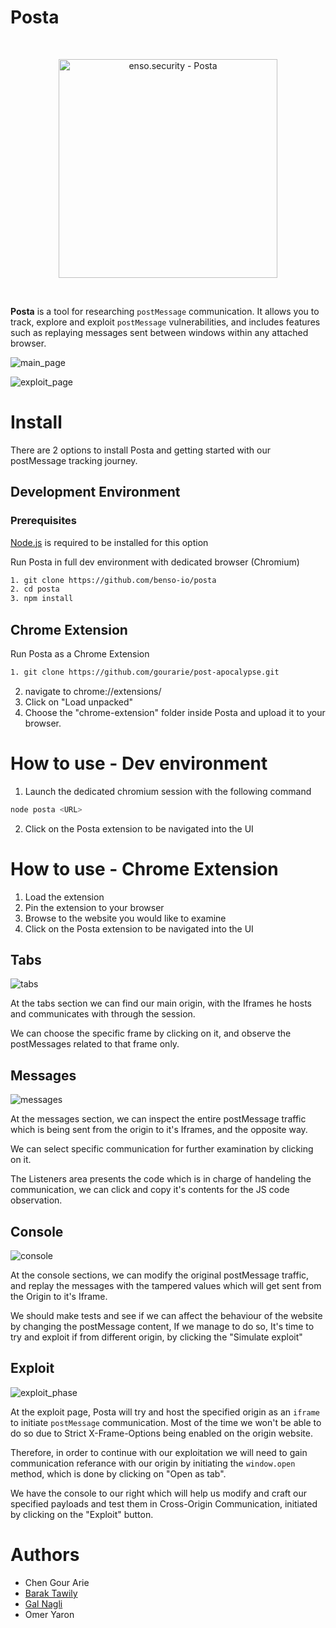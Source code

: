 # Posta

<br /><p align="center"><a href="https://github.com/benso-io/posta" title="Posta"><img height="350" src="./benso.png" alt="enso.security - Posta"></a></p><br/>

**Posta** is a tool for researching `postMessage` communication. It allows you to track, explore and exploit `postMessage` vulnerabilities, and includes features such as replaying messages sent between windows within any attached browser.

![main_page](https://raw.githubusercontent.com/naglienso/naglienso.github.io/main/images/main_page.png)

![exploit_page](https://raw.githubusercontent.com/naglienso/naglienso.github.io/main/images/exploit_page.png)

# Install
There are 2 options to install Posta and getting started with our postMessage tracking journey.

## Development Environment

### Prerequisites
[Node.js](https://nodejs.org/en/download/) is required to be installed for this option

Run Posta in full dev environment with dedicated browser (Chromium)

```bash
1. git clone https://github.com/benso-io/posta
2. cd posta
3. npm install
```

## Chrome Extension
Run Posta as a Chrome Extension

```bash
1. git clone https://github.com/gourarie/post-apocalypse.git
```
2. navigate to chrome://extensions/
3. Click on "Load unpacked"
4. Choose the "chrome-extension" folder inside Posta and upload it to your browser.

# How to use - Dev environment
1. Launch the dedicated chromium session with the following command
```bash
node posta <URL>
```
2. Click on the Posta extension to be navigated into the UI

# How to use - Chrome Extension
1. Load the extension
2. Pin the extension to your browser
3. Browse to the website you would like to examine
4. Click on the Posta extension to be navigated into the UI

## Tabs
![tabs](https://raw.githubusercontent.com/naglienso/naglienso.github.io/main/images/tabs.png)

At the tabs section we can find our main origin, with the Iframes he hosts and communicates with through the session.

We can choose the specific frame by clicking on it, and observe the postMessages related to that frame only.

## Messages
![messages](https://raw.githubusercontent.com/naglienso/naglienso.github.io/main/images/messages.png)

At the messages section, we can inspect the entire postMessage traffic which is being sent from the origin to it's Iframes, and the opposite way.

We can select specific communication for further examination by clicking on it.

The Listeners area presents the code which is in charge of handeling the communication, we can click and copy it's contents for the JS code observation.

## Console
![console](https://raw.githubusercontent.com/naglienso/naglienso.github.io/main/images/console.png)

At the console sections, we can modify the original postMessage traffic, and replay the messages with the tampered values which will get sent from the Origin to it's Iframe.

We should make tests and see if we can affect the behaviour of the website by changing the postMessage content, If we manage to do so, It's time to try and exploit if from different origin, by clicking the "Simulate exploit"

## Exploit
![exploit_phase](https://raw.githubusercontent.com/naglienso/naglienso.github.io/main/images/exploit_phase.png)

At the exploit page, Posta will try and host the specified origin as an `iframe` to initiate `postMessage` communication. Most of the time we won't be able to do so due to Strict X-Frame-Options being enabled on the origin website.

Therefore, in order to continue with our exploitation we will need to gain communication referance with our origin by initiating the `window.open` method, which is done by clicking on "Open as tab".

We have the console to our right which will help us modify and craft our specified payloads and test them in Cross-Origin Communication, initiated by clicking on the "Exploit" button.

# Authors
- Chen Gour Arie
- [Barak Tawily](https://quitten.github.io/)
- [Gal Nagli](https://github.com/NagliNagli)
- Omer Yaron
